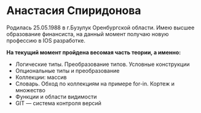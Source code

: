 # Анастасия Спиридонова 

Родилась 25.05.1988 в г.Бузулук Оренбургской области. Имею высшее образование финансиста, на данный момент получаю новую профессию в IOS разработке.

**На текущий момент пройдена весомая часть теории, а именно:**


* Логические типы. Преобразование типов. Условные конструкции
* Опциональные типы и преобразование
* Коллекции: массив
* Словарь. Обход по коллекциям на примере for-in. Кортеж и множество
* Функции и области видимости
* GIT — система контроля версий